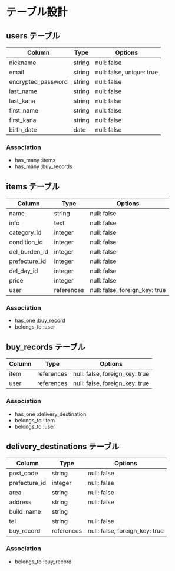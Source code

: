 # テーブル設計

## users テーブル

| Column              | Type    | Options                   |
| ------------------- | ------- | ------------------------- |
| nickname            | string  | null: false               |
| email               | string  | null: false, unique: true |
| encrypted_password  | string  | null: false               |
| last_name           | string  | null: false               |
| last_kana           | string  | null: false               |
| first_name          | string  | null: false               |
| first_kana          | string  | null: false               |
| birth_date          | date    | null: false               |

### Association

- has_many :items
- has_many :buy_records

## items テーブル

| Column        | Type       | Options                        |
| ------------- | ---------- | ------------------------------ |
| name          | string     | null: false                    |
| info          | text       | null: false                    |
| category_id   | integer    | null: false                    |
| condition_id  | integer    | null: false                    |
| del_burden_id | integer    | null: false                    |
| prefecture_id | integer    | null: false                    |
| del_day_id    | integer    | null: false                    |
| price         | integer    | null: false                    |
| user          | references | null: false, foreign_key: true |

### Association

- has_one :buy_record
- belongs_to :user

## buy_records テーブル

| Column               | Type       | Options                        |
| -------------------- | ---------- | ------------------------------ |
| item                 | references | null: false, foreign_key: true |
| user                 | references | null: false, foreign_key: true |

### Association

- has_one :delivery_destination
- belongs_to :item
- belongs_to :user

## delivery_destinations テーブル

| Column               | Type       | Options                        |
| -------------------- | ---------- | ------------------------------ |
| post_code            | string     | null: false                    |
| prefecture_id        | integer    | null: false                    |
| area                 | string     | null: false                    |
| address              | string     | null: false                    |
| build_name           | string     |                                |
| tel                  | string     | null: false                    |
| buy_record           | references | null: false, foreign_key: true |

### Association

- belongs_to :buy_record